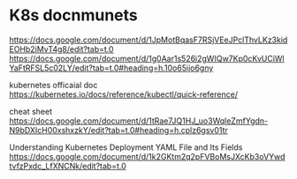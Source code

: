 # K8s docnmunets 

https://docs.google.com/document/d/1JpMotBqasF7RSjVEeJPclThvLKz3kidEOHb2iMvT4g8/edit?tab=t.0
https://docs.google.com/document/d/1g0Aar1s526i2gWIQw7Kp0cKvUCiWlYaFtRFSL5c02LY/edit?tab=t.0#heading=h.10o65ijo6gny

kubernetes officaial  doc 
https://kubernetes.io/docs/reference/kubectl/quick-reference/

cheat sheet 
https://docs.google.com/document/d/1tRae7JQ1HJ_uo3WqleZmfYgdn-N9bDXIcH00xshxzkY/edit?tab=t.0#heading=h.cplz6gsv01tr

Understanding Kubernetes Deployment YAML File and Its Fields
https://docs.google.com/document/d/1k2GKtm2q2pFVBoMsJXcKb3oVYwdtvfzPxdc_LfXNCNk/edit?tab=t.0
